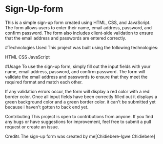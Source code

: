 # Sign-Up-form
This is a simple sign-up form created using HTML, CSS, and JavaScript. The form allows users to enter their name, email address, password, and confirm password. The form also includes client-side validation to ensure that the email address and passwords are entered correctly.

 #Technologies Used
This project was built using the following technologies:

HTML
CSS
JavaScript

#Usage
To use the sign-up form, simply fill out the input fields with your name, email address, password, and confirm password. The form will validate the email address and passwords to ensure that they meet the required format and match each other.

If any validation errors occur, the form will display a red color with a red border color. Once all input fields have been correctly filled out it displays a green background color and a green border color. it can't be submitted yet because i haven't gotten to back end yet. 

Contributing
This project is open to contributions from anyone. If you find any bugs or have suggestions for improvement, feel free to submit a pull request or create an issue.

Credits
The sign-up form was created by me[Chidiebere-Igwe Chidiebere]
